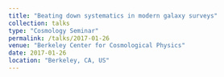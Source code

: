 ```yaml
---
title: "Beating down systematics in modern galaxy surveys"
collection: talks
type: "Cosmology Seminar"
permalink: /talks/2017-01-26
venue: "Berkeley Center for Cosmological Physics"
date: 2017-01-26
location: "Berkeley, CA, US"
---
```

